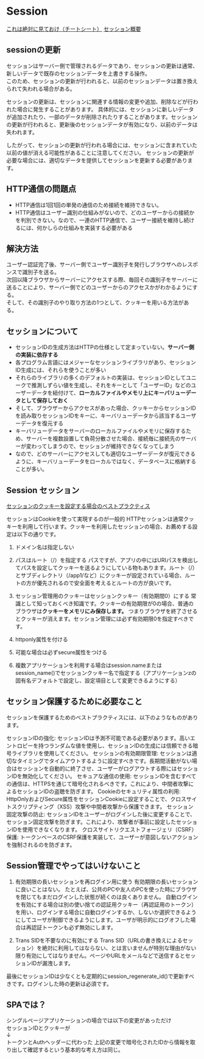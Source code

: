 # Session

[これは絶対に見ておけ（チートシート）](https://cheatsheetseries.owasp.org/cheatsheets/Session_Management_Cheat_Sheet.html)
[セッション概要](https://www.kwbtblog.com/entry/2019/04/20/005423)

## sessionの更新

セッションはサーバー側で管理されるデータであり、セッションの更新は通常、新しいデータで既存のセッションデータを上書きする操作。  
このため、セッションの更新が行われると、以前のセッションデータは置き換えられて失われる場合がある。

セッションの更新は、セッションに関連する情報の変更や追加、削除などが行われた場合に発生することがあります。
具体的には、セッションに新しいデータが追加されたり、一部のデータが削除されたりすることがあります。セッションの更新が行われると、更新後のセッションデータが有効になり、以前のデータは失われます。

したがって、セッションの更新が行われる場合には、セッションに含まれていた以前の値が消える可能性があることに注意してください。
セッションの更新が必要な場合には、適切なデータを提供してセッションを更新する必要があります。

## HTTP通信の問題点

- HTTP通信は1回1回の単発の通信のため接続を維持できない。
- HTTP通信はユーザー識別の仕組みがないので、どのユーザーからの接続かを判別できない。なので、一連のHTTP通信で、ユーザー接続を維持し続けるには、何かしらの仕組みを実装する必要がある

## 解決方法

ユーザー認証完了後、サーバー側でユーザー識別子を発行しブラウザへのレスポンスで識別子を送る。  
次回以降ブラウザからサーバーにアクセスする際、毎回その識別子をサーバーに送ることにより、サーバー側でどのユーザーからのアクセスかがわかるようにする。  
そして、その識別子のやり取り方法の1つとして、クッキーを用いる方法がある。

## セッションについて

- セッションIDの生成方法はHTTPの仕様として定まっていない。**サーバー側の実装に依存する**
- 各プログラム言語にはメジャーなセッションライブラリがあり、セッションID生成には、それらを使うことが多い
- それらのライブラリの多くのデフォルトの実装は、セッションIDとしてユニークで推測しずらい値を生成し、それをキーとして「ユーザーID」などのユーザーデータを紐付けて、**ローカルファイルやメモリ上にキーバリューデータとして保存しておく**
- そして、ブラウザーからアクセスがあった場合、クッキーからセッションIDを読み取りセッションIDをキーに、キーバリューデータから該当するユーザーデータを復元する
- キーバリューデータをサーバーのローカルファイルやメモリに保存するため、サーバーを複数設置して負荷分散させた場合、接続毎に接続先のサーバーが変わってしまうので、セッションが維持できなくなってしまう
- なので、どのサーバーにアクセスしても適切なユーザーデータが復元できるように、キーバリューデータをローカルではなく、データベースに格納することが多い。

## Session セッション

[セッションのクッキーを設定する場合のベストプラクティス](https://blog.ohgaki.net/session-and-cookie)

セッションはCookieを使って実現するのが一般的
HTTPセッションは通常クッキーを利用して行います。クッキーを利用したセッションの場合、お薦めする設定は以下の通りです。

1. ドメイン名は指定しない

2. パスはルート（/）を指定する
パスですが、アプリの中にはURIパスを検出してパスを設定してクッキーを送るようにしている物もあります。ルート（/）とサブディレクトリ（/app1/など）にクッキーが設定されている場合、ルートの方が優先されるので安全面を考えるとルートの方が良いです。

3. セッション管理用のクッキーはセッションクッキー（有効期間0）にする
常識として知っておくべき知識です。クッキーの有効期限が0の場合、普通のブラウザは**クッキーをメモリにみ保存します。**
つまりブラウザを終了させるとクッキーが消えます。セッション管理には必ず有効期限0を指定すべきです。

4. httponly属性を付ける

5. 可能な場合は必ずsecure属性をつける

6. 複数アプリケーションを利用する場合はsession.nameまたはsession_name()でセッションクッキー名で指定する（アプリケーションzの固有名デフォルトで設定し、設定項目として変更できるようにする）

## セッション保護するために必要なこと

セッションを保護するためのベストプラクティスには、以下のようなものがあります。

セッションIDの強化: セッションIDは予測不可能である必要があります。高いエントロピーを持つランダムな値を使用し、セッションIDの生成には信頼できる暗号ライブラリを使用してください。
セッションの有効期限管理: セッションは適切なタイミングでタイムアウトするように設定すべきです。長期間活動がない場合はセッションを自動的に終了させ、ユーザーがログアウトする際にはセッションIDを無効化してください。
セキュアな通信の使用: セッションIDを含むすべての通信は、HTTPSを通じて暗号化されるべきです。これにより、中間者攻撃によるセッションIDの盗聴を防ぎます。
Cookieのセキュリティ属性の利用: HttpOnlyおよびSecure属性をセッションCookieに設定することで、クロスサイトスクリプティング（XSS）攻撃や中間者攻撃から保護できます。
セッション固定攻撃の防止: セッションIDをユーザーがログインした後に変更することで、セッション固定攻撃を防ぎます。これにより、攻撃者が事前に設定したセッションIDを使用できなくなります。
クロスサイトリクエストフォージェリ（CSRF）保護: トークンベースのCSRF保護を実装して、ユーザーが意図しないアクションを強制されるのを防ぎます。

## Session管理でやってはいけないこと

1. 有効期限の長いセッションを再ログイン用に使う
有効期限の長いセッションに良いことはない。
たとえば、公共のPCや友人のPCを使った時にブラウザを閉じてもまだログインした状態が続くのは良くありません。
自動ログインを有効にする場合は別の使い捨ての認証用クッキー（再認証用のトークン）を用い、ログインする場合に自動ログインするか、しないか選択できるようにしてユーザが制御できるようにします。ユーザが明示的にログオフした場合は再認証トークンも必ず無効にします。

2. Trans SIDを不要なのに有効にする
Trans SID（URLの書き換えによるセッション）を絶対に利用してはならない、とは言いませんが特別な理由がない限り有効にしてはなりません。ページやURLをメールなどで送信するとセッションIDが漏洩します。

最後にセッションIDは少なくとも定期的にsession_regenerate_id()で更新すべきです。ログインした時の更新は必須です。

## SPAでは？

シングルページアプリケーションの場合では以下の変更があっただけ  
セッションIDとクッキーが  
↓  
トークンとAuthヘッダーに代わった
上記の変更で暗号化されたIDから情報を取り出して確認するという基本的な考え方は同じ。

